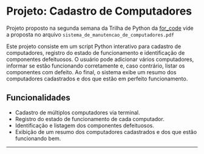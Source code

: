 # Projeto: Cadastro de Computadores

Projeto proposto na segunda semana da Trilha de Python da [for_code](https://github.com/forcodeufrj) vide a proposta no arquivo `sistema_de_manutencao_de_computadores.pdf`

Este projeto consiste em um script Python interativo para cadastro de computadores, registro do estado de funcionamento e identificação de componentes defeituosos. O usuário pode adicionar vários computadores, informar se estão funcionando corretamente e, caso contrário, listar os componentes com defeito. Ao final, o sistema exibe um resumo dos computadores cadastrados e dos que estão em perfeito funcionamento.

## Funcionalidades

- Cadastro de múltiplos computadores via terminal.
- Registro do estado de funcionamento de cada computador.
- Identificação e listagem dos componentes defeituosos.
- Exibição de um resumo dos computadores cadastrados e dos que estão funcionando bem.

---